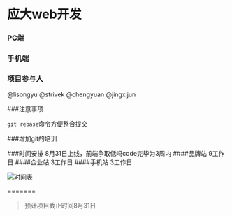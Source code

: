应大web开发
====

### PC端

### 手机端
### 项目参与人
@lisongyu @strivek @chengyuan @jingxijun

###注意事项

`git rebase`命令方便整合提交 



###增加git的培训

###时间安排
  8月31日上线，前端争取低吗code完毕为3周内
####品牌站
9工作日
####企业站
3工作日
####手机站
3工作日


![时间表](https://app.yinxiang.com/shard/s4/sh/8037c4c2-3e98-4d20-8795-50a830f6ec63/0406c9fbb00c66d004830c6cd2d5d3fc/res/3f906026-86b6-4bbd-87c9-b3ad0b2eeb41/E3E731EC-0978-469F-928B-45D4989A2818.png?resizeSmall&width=832&alpha=)

  
=======
> 预计项目截止时间8月31日

